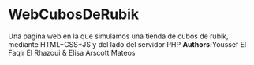 # WebCubosDeRubik
Una pagina web en la que simulamos una tienda de cubos de rubik, mediante HTML+CSS+JS y del lado del servidor PHP
<b>Authors:</b>Youssef El Faqir El Rhazoui & Elisa Arscott Mateos
